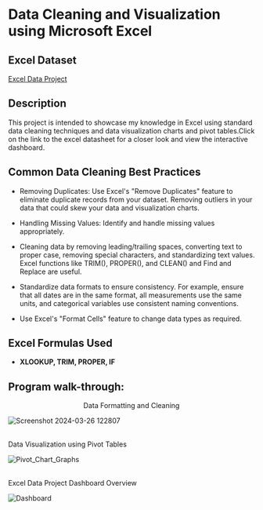 <h1>Data Cleaning and Visualization using Microsoft Excel</h1>

<h2>Excel Dataset</h2>

[Excel Data Project](https://github.com/honeyPogace/DataCleaning_Excel/blob/main/Excel%20Project%20Dataset.xlsx)



<h2>Description</h2>
This project is intended to showcase my knowledge in Excel using standard data cleaning techniques and data visualization charts and pivot tables.Click on the link to the excel datasheet for a closer look and view the interactive dashboard.
<br />
<h2>Common Data Cleaning Best Practices</h2>

- Removing Duplicates: Use Excel's "Remove Duplicates" feature to eliminate duplicate records from your dataset. Removing outliers in your data that could skew your data and visualization charts.

- Handling Missing Values: Identify and handle missing values appropriately.

- Cleaning data by removing leading/trailing spaces, converting text to proper case, removing special characters, and standardizing text values. Excel functions like TRIM(), PROPER(), and CLEAN() and Find and Replace are useful.

- Standardize data formats to ensure consistency. For example, ensure that all dates are in the same format, all measurements use the same units, and categorical variables use consistent naming conventions.

- Use Excel's "Format Cells" feature to change data types as required.


<h2>Excel Formulas Used</h2>

- <b>XLOOKUP, TRIM, PROPER, IF</b> 


<h2>Program walk-through:</h2>

<p align="center">
Data Formatting and Cleaning<br/>
 
![Screenshot 2024-03-26 122807](https://github.com/honeyPogace/DataCleaning_Excel/assets/163610456/13cfc0fa-50c5-473e-bb53-8db32341cadf)


<br />
Data Visualization using Pivot Tables<br/>

![Pivot_Chart_Graphs](https://github.com/honeyPogace/DataCleaning_Excel/assets/163610456/3bad4254-8797-4ea9-9a05-15bfb951ec6f)

<br />
Excel Data Project Dashboard Overview<br/>

![Dashboard](https://github.com/honeyPogace/DataCleaning_Excel/assets/163610456/84fd39ea-d867-4542-8312-12736f61060e)

<br />
<br />

<!--
 ```diff
- text in red
+ text in green
! text in orange
# text in gray
@@ text in purple (and bold)@@
```
--!>
